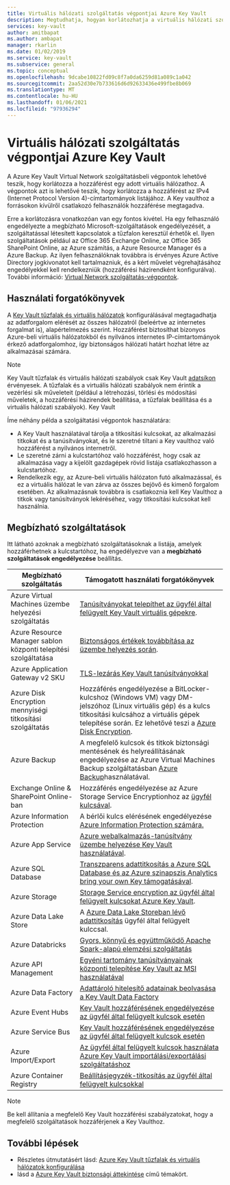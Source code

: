 ```yaml
---
title: Virtuális hálózati szolgáltatás végpontjai Azure Key Vault
description: Megtudhatja, hogyan korlátozhatja a virtuális hálózati szolgáltatás végpontját Azure Key Vault lehetővé teszi a hozzáférést egy adott virtuális hálózathoz, beleértve a használati forgatókönyveket is.
services: key-vault
author: amitbapat
ms.author: ambapat
manager: rkarlin
ms.date: 01/02/2019
ms.service: key-vault
ms.subservice: general
ms.topic: conceptual
ms.openlocfilehash: 9dcabe10822fd09c8f7a0da6259d81a089c1a042
ms.sourcegitcommit: 2aa52d30e7b733616d6d92633436e499fbe8b069
ms.translationtype: MT
ms.contentlocale: hu-HU
ms.lasthandoff: 01/06/2021
ms.locfileid: "97936294"
---
```

# <a name="virtual-network-service-endpoints-for-azure-key-vault"></a>Virtuális hálózati szolgáltatás végpontjai Azure Key Vault

A Azure Key Vault Virtual Network szolgáltatásbeli végpontok lehetővé teszik, hogy korlátozza a hozzáférést egy adott virtuális hálózathoz. A végpontok azt is lehetővé teszik, hogy korlátozza a hozzáférést az IPv4 (Internet Protocol Version 4)-címtartományok listájához. A Key vaulthoz a forrásokon kívülről csatlakozó felhasználók hozzáférése megtagadva.

Erre a korlátozásra vonatkozóan van egy fontos kivétel. Ha egy felhasználó engedélyezte a megbízható Microsoft-szolgáltatások engedélyezését, a szolgáltatással létesített kapcsolatok a tűzfalon keresztül érhetők el. Ilyen szolgáltatások például az Office 365 Exchange Online, az Office 365 SharePoint Online, az Azure számítás, a Azure Resource Manager és a Azure Backup. Az ilyen felhasználóknak továbbra is érvényes Azure Active Directory jogkivonatot kell tartalmazniuk, és a kért művelet végrehajtásához engedélyekkel kell rendelkezniük (hozzáférési házirendként konfigurálva). További információ: [Virtual Network szolgáltatás-végpontok](../../virtual-network/virtual-network-service-endpoints-overview.md).

## <a name="usage-scenarios"></a>Használati forgatókönyvek

A [Key Vault tűzfalak és virtuális hálózatok](network-security.md) konfigurálásával megtagadhatja az adatforgalom elérését az összes hálózatról (beleértve az internetes forgalmat is), alapértelmezés szerint. Hozzáférést biztosíthat bizonyos Azure-beli virtuális hálózatokból és nyilvános internetes IP-címtartományok érkező adatforgalomhoz, így biztonságos hálózati határt hozhat létre az alkalmazásai számára.

> [!NOTE]
> Key Vault tűzfalak és virtuális hálózati szabályok csak Key Vault [adatsíkon](secure-your-key-vault.md#data-plane-access-control) érvényesek. A tűzfalak és a virtuális hálózati szabályok nem érintik a vezérlési sík műveleteit (például a létrehozási, törlési és módosítási műveletek, a hozzáférési házirendek beállítása, a tűzfalak beállítása és a virtuális hálózati szabályok). Key Vault

Íme néhány példa a szolgáltatási végpontok használatára:

* A Key Vault használatával tárolja a titkosítási kulcsokat, az alkalmazási titkokat és a tanúsítványokat, és le szeretné tiltani a Key vaulthoz való hozzáférést a nyilvános internetről.
* Le szeretné zárni a kulcstartóhoz való hozzáférést, hogy csak az alkalmazása vagy a kijelölt gazdagépek rövid listája csatlakozhasson a kulcstartóhoz.
* Rendelkezik egy, az Azure-beli virtuális hálózaton futó alkalmazással, és ez a virtuális hálózat le van zárva az összes bejövő és kimenő forgalom esetében. Az alkalmazásnak továbbra is csatlakoznia kell Key Vaulthoz a titkok vagy tanúsítványok lekéréséhez, vagy titkosítási kulcsokat kell használnia.

## <a name="trusted-services"></a>Megbízható szolgáltatások

Itt látható azoknak a megbízható szolgáltatásoknak a listája, amelyek hozzáférhetnek a kulcstartóhoz, ha engedélyezve van a **megbízható szolgáltatások engedélyezése** beállítás.

|Megbízható szolgáltatás|Támogatott használati forgatókönyvek|
| --- | --- |
|Azure Virtual Machines üzembe helyezési szolgáltatás|[Tanúsítványokat telepíthet az ügyfél által felügyelt Key Vault virtuális gépekre](/archive/blogs/kv/updated-deploy-certificates-to-vms-from-customer-managed-key-vault).|
|Azure Resource Manager sablon központi telepítési szolgáltatása|[Biztonságos értékek továbbítása az üzembe helyezés során](../../azure-resource-manager/templates/key-vault-parameter.md).|
|Azure Application Gateway v2 SKU|[TLS-lezárás Key Vault tanúsítványokkal](../../application-gateway/key-vault-certs.md)|
|Azure Disk Encryption mennyiségi titkosítási szolgáltatás|Hozzáférés engedélyezése a BitLocker-kulcshoz (Windows VM) vagy DM-jelszóhoz (Linux virtuális gép) és a kulcs titkosítási kulcsához a virtuális gépek telepítése során. Ez lehetővé teszi a [Azure Disk Encryption](../../security/fundamentals/encryption-overview.md).|
|Azure Backup|A megfelelő kulcsok és titkok biztonsági mentésének és helyreállításának engedélyezése az Azure Virtual Machines Backup szolgáltatásban [Azure Backup](../../backup/backup-overview.md)használatával.|
|Exchange Online & SharePoint Online-ban|Hozzáférés engedélyezése az Azure Storage Service Encryptionhoz az [ügyfél kulcsával](/microsoft-365/compliance/customer-key-overview).|
|Azure Information Protection|A bérlői kulcs elérésének engedélyezése [Azure Information Protection számára.](/azure/information-protection/what-is-information-protection)|
|Azure App Service|[Azure webalkalmazás-tanúsítvány üzembe helyezése Key Vault használatával](https://azure.github.io/AppService/2016/05/24/Deploying-Azure-Web-App-Certificate-through-Key-Vault.html).|
|Azure SQL Database|[Transzparens adattitkosítás a Azure SQL Database és az Azure szinapszis Analytics bring your own Key támogatásával](../../azure-sql/database/transparent-data-encryption-byok-overview.md?view=sql-server-2017&preserve-view=true&viewFallbackFrom=azuresqldb-current).|
|Azure Storage|[Storage Service encryption az ügyfél által felügyelt kulcsokat Azure Key Vault](../../storage/common/customer-managed-keys-configure-key-vault.md).|
|Azure Data Lake Store|A [Azure Data Lake Storeban lévő adattitkosítás](../../data-lake-store/data-lake-store-encryption.md) ügyfél által felügyelt kulccsal.|
|Azure Databricks|[Gyors, könnyű és együttműködő Apache Spark-alapú elemzési szolgáltatás](/azure/databricks/scenarios/what-is-azure-databricks)|
|Azure API Management|[Egyéni tartomány tanúsítványainak központi telepítése Key Vault az MSI használatával](../../api-management/api-management-howto-use-managed-service-identity.md#use-ssl-tls-certificate-from-azure-key-vault)|
|Azure Data Factory|[Adattároló hitelesítő adatainak beolvasása a Key Vault Data Factory](https://go.microsoft.com/fwlink/?linkid=2109491)|
|Azure Event Hubs|[Key Vault hozzáférésének engedélyezése az ügyfél által felügyelt kulcsok esetén](../../event-hubs/configure-customer-managed-key.md)|
|Azure Service Bus|[Key Vault hozzáférésének engedélyezése az ügyfél által felügyelt kulcsok esetén](../../service-bus-messaging/configure-customer-managed-key.md)|
|Azure Import/Export| [Az ügyfél által felügyelt kulcsok használata Azure Key Vault importálási/exportálási szolgáltatáshoz](../../storage/common/storage-import-export-encryption-key-portal.md)
|Azure Container Registry|[Beállításjegyzék-titkosítás az ügyfél által felügyelt kulcsokkal](../../container-registry/container-registry-customer-managed-keys.md)

> [!NOTE]
> Be kell állítania a megfelelő Key Vault hozzáférési szabályzatokat, hogy a megfelelő szolgáltatások hozzáférjenek a Key Vaulthoz.

## <a name="next-steps"></a>További lépések

- Részletes útmutatásért lásd: [Azure Key Vault tűzfalak és virtuális hálózatok konfigurálása](network-security.md)
- lásd a [Azure Key Vault biztonsági áttekintése](security-overview.md) című témakört.
